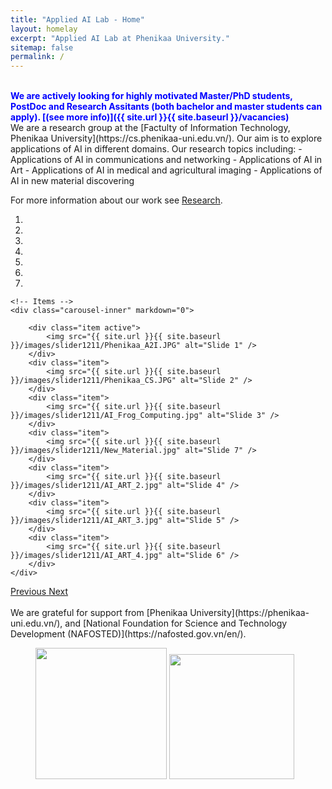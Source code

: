```yaml
---
title: "Applied AI Lab - Home"
layout: homelay
excerpt: "Applied AI Lab at Phenikaa University."
sitemap: false
permalink: /
---
```


<br />
<span style="color:blue;font-weight:bold">We are actively looking for highly motivated Master/PhD students, PostDoc and Research Assitants (both bachelor and master students can apply). [(see more info)]({{ site.url }}{{ site.baseurl }}/vacancies)</span>

<br />
We are a research group at the [Factulty of Information Technology, Phenikaa University](https://cs.phenikaa-uni.edu.vn/). Our aim is to explore applications of AI in different domains. Our research topics including:
- Applications of AI in communications and networking
- Applications of AI in Art
- Applications of AI in medical and agricultural imaging
- Applications of AI in new material discovering

For more information about our work see [Research](research).

<div markdown="0" id="carousel" class="carousel slide" data-ride="carousel" data-interval="5000" data-pause="hover" >
    <!-- Menu -->
    <ol class="carousel-indicators">
        <li data-target="#carousel" data-slide-to="0" class="active"></li>
        <li data-target="#carousel" data-slide-to="1"></li>
        <li data-target="#carousel" data-slide-to="2"></li>
        <li data-target="#carousel" data-slide-to="3"></li>
        <li data-target="#carousel" data-slide-to="4"></li>
        <li data-target="#carousel" data-slide-to="5"></li>
        <li data-target="#carousel" data-slide-to="6"></li>
    </ol>

    <!-- Items -->
    <div class="carousel-inner" markdown="0">

        <div class="item active">
            <img src="{{ site.url }}{{ site.baseurl }}/images/slider1211/Phenikaa_A2I.JPG" alt="Slide 1" />
        </div>
        <div class="item">
            <img src="{{ site.url }}{{ site.baseurl }}/images/slider1211/Phenikaa_CS.JPG" alt="Slide 2" />
        </div>
        <div class="item">
            <img src="{{ site.url }}{{ site.baseurl }}/images/slider1211/AI_Frog_Computing.jpg" alt="Slide 3" />
        </div>
        <div class="item">
            <img src="{{ site.url }}{{ site.baseurl }}/images/slider1211/New_Material.jpg" alt="Slide 7" />
        </div>
        <div class="item">
            <img src="{{ site.url }}{{ site.baseurl }}/images/slider1211/AI_ART_2.jpg" alt="Slide 4" />
        </div>
        <div class="item">
            <img src="{{ site.url }}{{ site.baseurl }}/images/slider1211/AI_ART_3.jpg" alt="Slide 5" />
        </div>
        <div class="item">
            <img src="{{ site.url }}{{ site.baseurl }}/images/slider1211/AI_ART_4.jpg" alt="Slide 6" />
        </div>       
    </div>
  <a class="left carousel-control" href="#carousel" role="button" data-slide="prev">
    <span class="glyphicon glyphicon-chevron-left" aria-hidden="true"></span>
    <span class="sr-only">Previous</span>
  </a>
  <a class="right carousel-control" href="#carousel" role="button" data-slide="next">
    <span class="glyphicon glyphicon-chevron-right" aria-hidden="true"></span>
    <span class="sr-only">Next</span>
  </a>
</div>

<br />
We are grateful for support from [Phenikaa University](https://phenikaa-uni.edu.vn/), and [National Foundation for Science and Technology Development (NAFOSTED)](https://nafosted.gov.vn/en/).

<figure class="fourth">
  <img src="{{ site.url }}{{ site.baseurl }}/images/logopic/logo_phenikaa.png" style="width: 210px">
  <img src="{{ site.url }}{{ site.baseurl }}/images/logopic/logo_nafosted.png" style="width: 200px">
</figure>
